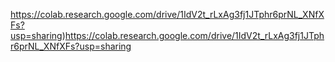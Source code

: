 https://colab.research.google.com/drive/1IdV2t_rLxAg3fj1JTphr6prNL_XNfXFs?usp=sharing)https://colab.research.google.com/drive/1IdV2t_rLxAg3fj1JTphr6prNL_XNfXFs?usp=sharing
